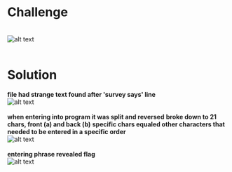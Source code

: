 # Challenge #
<br>![alt text](https://github.com/bzyo/CTFs/blob/master/2018/tuctf/reverse/imgs/reverse003.png)
<br><br>
# Solution #
**file had strange text found after 'survey says' line**
<br>![alt text](https://github.com/bzyo/CTFs/blob/master/2018/tuctf/reverse/imgs/reverse003-1.png)
<br><br>
**when entering into program it was split and reversed**
**broke down to 21 chars, front (a) and back (b)**
**specific chars equaled other characters that needed to be entered in a specific order**
<br>![alt text](https://github.com/bzyo/CTFs/blob/master/2018/tuctf/reverse/imgs/reverse003-2.png)
<br><br>
**entering phrase revealed flag**
<br>![alt text](https://github.com/bzyo/CTFs/blob/master/2018/tuctf/reverse/imgs/reverse003-3.png)
